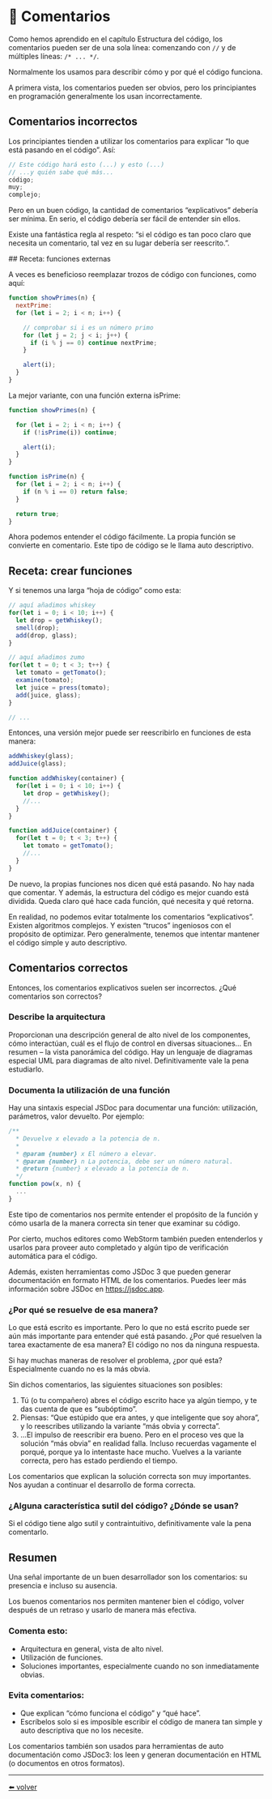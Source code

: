 # 📖 Comentarios

Como hemos aprendido en el capítulo Estructura del código, los comentarios pueden ser de una sola línea: comenzando con `//` y de múltiples líneas: `/* ... */`.

Normalmente los usamos para describir cómo y por qué el código funciona.

A primera vista, los comentarios pueden ser obvios, pero los principiantes en programación generalmente los usan incorrectamente.

## Comentarios incorrectos

Los principiantes tienden a utilizar los comentarios para explicar “lo que está pasando en el código”. Así:

````js
// Este código hará esto (...) y esto (...)
// ...y quién sabe qué más...
código;
muy;
complejo;
````

Pero en un buen código, la cantidad de comentarios “explicativos” debería ser mínima. En serio, el código debería ser fácil de entender sin ellos.

Existe una fantástica regla al respeto: “si el código es tan poco claro que necesita un comentario, tal vez en su lugar debería ser reescrito.”.

## Receta: funciones externas

A veces es beneficioso reemplazar trozos de código con funciones, como aquí:

````js
function showPrimes(n) {
  nextPrime:
  for (let i = 2; i < n; i++) {

    // comprobar si i es un número primo
    for (let j = 2; j < i; j++) {
      if (i % j == 0) continue nextPrime;
    }

    alert(i);
  }
}
````

La mejor variante, con una función externa isPrime:

````js
function showPrimes(n) {

  for (let i = 2; i < n; i++) {
    if (!isPrime(i)) continue;

    alert(i);
  }
}

function isPrime(n) {
  for (let i = 2; i < n; i++) {
    if (n % i == 0) return false;
  }

  return true;
}
````

Ahora podemos entender el código fácilmente. La propia función se convierte en comentario. Este tipo de código se le llama auto descriptivo.

## Receta: crear funciones

Y si tenemos una larga “hoja de código” como esta:

````js
// aquí añadimos whiskey
for(let i = 0; i < 10; i++) {
  let drop = getWhiskey();
  smell(drop);
  add(drop, glass);
}

// aquí añadimos zumo
for(let t = 0; t < 3; t++) {
  let tomato = getTomato();
  examine(tomato);
  let juice = press(tomato);
  add(juice, glass);
}

// ...
````

Entonces, una versión mejor puede ser reescribirlo en funciones de esta manera:

````js
addWhiskey(glass);
addJuice(glass);

function addWhiskey(container) {
  for(let i = 0; i < 10; i++) {
    let drop = getWhiskey();
    //...
  }
}

function addJuice(container) {
  for(let t = 0; t < 3; t++) {
    let tomato = getTomato();
    //...
  }
}
````

De nuevo, la propias funciones nos dicen qué está pasando. No hay nada que comentar. Y además, la estructura del código es mejor cuando está dividida. Queda claro qué hace cada función, qué necesita y qué retorna.

En realidad, no podemos evitar totalmente los comentarios “explicativos”. Existen algoritmos complejos. Y existen “trucos” ingeniosos con el propósito de optimizar. Pero generalmente, tenemos que intentar mantener el código simple y auto descriptivo.

## Comentarios correctos

Entonces, los comentarios explicativos suelen ser incorrectos. ¿Qué comentarios son correctos?

### Describe la arquitectura

Proporcionan una descripción general de alto nivel de los componentes, cómo interactúan, cuál es el flujo de control en diversas situaciones… En resumen – la vista panorámica del código. Hay un lenguaje de diagramas especial UML para diagramas de alto nivel. Definitivamente vale la pena estudiarlo.

### Documenta la utilización de una función

Hay una sintaxis especial JSDoc para documentar una función: utilización, parámetros, valor devuelto.
Por ejemplo:

````js
/**
  * Devuelve x elevado a la potencia de n.
  *
  * @param {number} x El número a elevar.
  * @param {number} n La potencia, debe ser un número natural.
  * @return {number} x elevado a la potencia de n.
  */
function pow(x, n) {
  ...
}
````

Este tipo de comentarios nos permite entender el propósito de la función y cómo usarla de la manera correcta sin tener que examinar su código.

Por cierto, muchos editores como WebStorm también pueden entenderlos y usarlos para proveer auto completado y algún tipo de verificación automática para el código.

Además, existen herramientas como JSDoc 3 que pueden generar documentación en formato HTML de los comentarios. Puedes leer más información sobre JSDoc en https://jsdoc.app.

### ¿Por qué se resuelve de esa manera?

Lo que está escrito es importante. Pero lo que no está escrito puede ser aún más importante para entender qué está pasando. ¿Por qué resuelven la tarea exactamente de esa manera? El código no nos da ninguna respuesta.

Si hay muchas maneras de resolver el problema, ¿por qué esta? Especialmente cuando no es la más obvia.

Sin dichos comentarios, las siguientes situaciones son posibles:

1. Tú (o tu compañero) abres el código escrito hace ya algún tiempo, y te das cuenta de que es “subóptimo”.
2. Piensas: “Que estúpido que era antes, y que inteligente que soy ahora”, y lo reescribes utilizando la variante “más obvia y correcta”.
3. …El impulso de reescribir era bueno. Pero en el proceso ves que la solución “más obvia” en realidad falla. Incluso recuerdas vagamente el porqué, porque ya lo intentaste hace mucho. Vuelves a la variante correcta, pero has estado perdiendo el tiempo.

Los comentarios que explican la solución correcta son muy importantes. Nos ayudan a continuar el desarrollo de forma correcta.

### ¿Alguna característica sutil del código? ¿Dónde se usan?

Si el código tiene algo sutil y contraintuitivo, definitivamente vale la pena comentarlo.

## Resumen

Una señal importante de un buen desarrollador son los comentarios: su presencia e incluso su ausencia.

Los buenos comentarios nos permiten mantener bien el código, volver después de un retraso y usarlo de manera más efectiva.

### Comenta esto:

* Arquitectura en general, vista de alto nivel.
* Utilización de funciones.
* Soluciones importantes, especialmente cuando no son inmediatamente obvias.

### Evita comentarios:

* Que explican “cómo funciona el código” y “qué hace”.
* Escríbelos solo si es imposible escribir el código de manera tan simple y auto descriptiva que no los necesite.

Los comentarios también son usados para herramientas de auto documentación como JSDoc3: los leen y generan documentación en HTML (o documentos en otros formatos).

---
[⬅️ volver](https://github.com/VictorHugoAguilar/javascript-interview-questions-explained/tree/main/theory/code-quality/readme.md)
